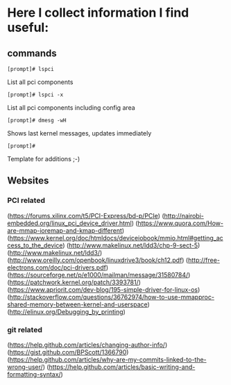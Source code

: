 # Here I collect information I find useful:

## commands
```
[prompt]# lspci
```
List all pci components

```
[prompt]# lspci -x
```

List all pci components including config area

```
[prompt]# dmesg -wH
```

Shows last kernel messages, updates immediately

```
[prompt]#
```
Template for additions ;-)

## Websites
### PCI related

(https://forums.xilinx.com/t5/PCI-Express/bd-p/PCIe)
(http://nairobi-embedded.org/linux_pci_device_driver.html)
(https://www.quora.com/How-are-mmap-ioremap-and-kmap-different)
(https://www.kernel.org/doc/htmldocs/deviceiobook/mmio.html#getting_access_to_the_device)
(http://www.makelinux.net/ldd3/chp-9-sect-5)
(http://www.makelinux.net/ldd3/)
(http://www.oreilly.com/openbook/linuxdrive3/book/ch12.pdf)
(http://free-electrons.com/doc/pci-drivers.pdf)
(https://sourceforge.net/p/e1000/mailman/message/31580784/)
(https://patchwork.kernel.org/patch/3393781/)
(https://www.apriorit.com/dev-blog/195-simple-driver-for-linux-os)
(http://stackoverflow.com/questions/36762974/how-to-use-mmapproc-shared-memory-between-kernel-and-userspace)
(http://elinux.org/Debugging_by_printing)

### git related
(https://help.github.com/articles/changing-author-info/)
(https://gist.github.com/BPScott/1366790)
(https://help.github.com/articles/why-are-my-commits-linked-to-the-wrong-user/)
(https://help.github.com/articles/basic-writing-and-formatting-syntax/)
